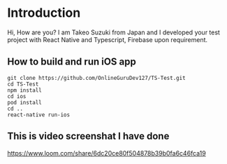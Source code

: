 # Introduction

Hi, How are you?
I am Takeo Suzuki from Japan and I developed your test project with React Native and Typescript, Firebase upon requirement.

## How to build and run iOS app

    git clone https://github.com/OnlineGuruDev127/TS-Test.git
    cd TS-Test
    npm install
    cd ios
    pod install
    cd ..
    react-native run-ios

## This is video screenshat I have done
  
  https://www.loom.com/share/6dc20ce80f504878b39b0fa6c46fca19
